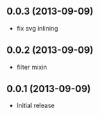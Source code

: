 ## 0.0.3 (2013-09-09)

* fix svg inlining

## 0.0.2 (2013-09-09)

* filter mixin

## 0.0.1 (2013-09-09)

* Initial release
